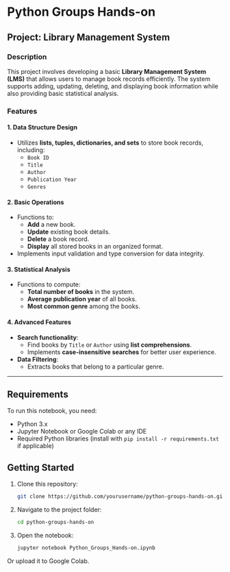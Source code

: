 # Python Groups Hands-on

## Project: Library Management System

### Description
This project involves developing a basic **Library Management System (LMS)** that allows users to manage book records efficiently. The system supports adding, updating, deleting, and displaying book information while also providing basic statistical analysis.

### Features

#### 1. Data Structure Design
- Utilizes **lists, tuples, dictionaries, and sets** to store book records, including:
  - `Book ID`
  - `Title`
  - `Author`
  - `Publication Year`
  - `Genres`

#### 2. Basic Operations
- Functions to:
  - **Add** a new book.
  - **Update** existing book details.
  - **Delete** a book record.
  - **Display** all stored books in an organized format.
- Implements input validation and type conversion for data integrity.

#### 3. Statistical Analysis
- Functions to compute:
  - **Total number of books** in the system.
  - **Average publication year** of all books.
  - **Most common genre** among the books.


#### 4. Advanced Features
- **Search functionality**:
  - Find books by `Title` or `Author` using **list comprehensions**.
  - Implements **case-insensitive searches** for better user experience.
- **Data Filtering**:
  - Extracts books that belong to a particular genre.

---

## Requirements
To run this notebook, you need:
- Python 3.x
- Jupyter Notebook or Google Colab or any IDE
- Required Python libraries (install with `pip install -r requirements.txt` if applicable)

## Getting Started
1. Clone this repository:
   ```bash
   git clone https://github.com/yourusername/python-groups-hands-on.git
    ```
2. Navigate to the project folder:
   ```bash
   cd python-groups-hands-on
    ```
3. Open the notebook:
   ```bash
   jupyter notebook Python_Groups_Hands-on.ipynb
    ```
Or upload it to Google Colab.
